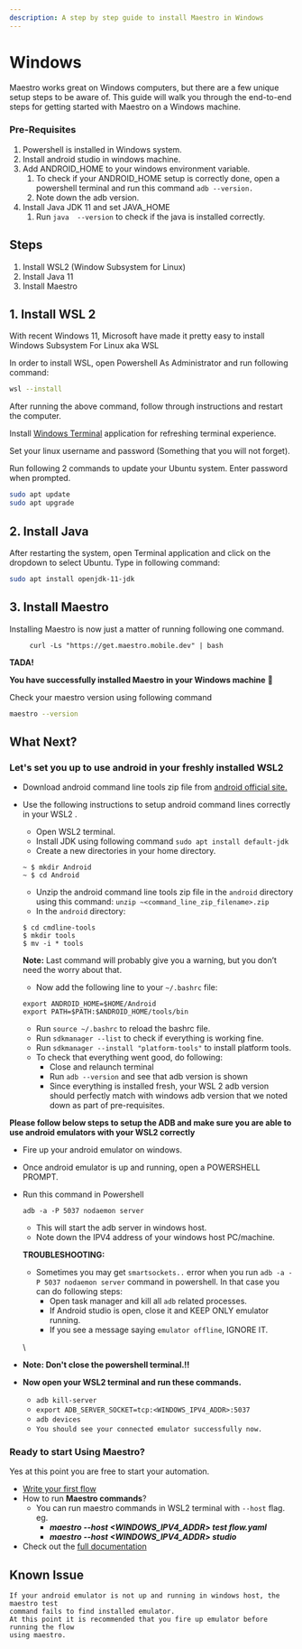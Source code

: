 ```yaml
---
description: A step by step guide to install Maestro in Windows
---
```


# Windows

Maestro works great on Windows computers, but there are a few unique setup steps to be aware of. This guide will walk you through the end-to-end steps for getting started with Maestro on a Windows machine.

### Pre-Requisites

1. Powershell is installed in Windows system.
2. Install android studio in windows machine.
3. Add ANDROID\_HOME to your windows environment variable.
   1. To check if your ANDROID\_HOME setup is correctly done, open a powershell terminal and run this command `adb --version.`
   2. Note down the adb version.
4. Install Java JDK 11 and set JAVA\_HOME
   1. Run `java  --version` to check if the java is installed correctly.

## Steps <a href="#8b4a" id="8b4a"></a>

1. Install WSL2 (Window Subsystem for Linux)
2. Install Java 11
3. Install Maestro

## 1. Install WSL 2 <a href="#0215" id="0215"></a>

With recent Windows 11, Microsoft have made it pretty easy to install Windows Subsystem For Linux aka WSL

In order to install WSL, open Powershell As Administrator and run following command:

```bash
wsl --install
```

After running the above command, follow through instructions and restart the computer.

Install [Windows Terminal](https://github.com/microsoft/terminal) application for refreshing terminal experience.

Set your linux username and password (Something that you will not forget).

Run following 2 commands to update your Ubuntu system. Enter password when prompted.

```bash
sudo apt update
sudo apt upgrade
```

## 2. Install Java <a href="#5521" id="5521"></a>

After restarting the system, open Terminal application and click on the dropdown to select Ubuntu. Type in following command:

```bash
sudo apt install openjdk-11-jdk
```

## 3. Install Maestro

Installing Maestro is now just a matter of running following one command.

```
     curl -Ls "https://get.maestro.mobile.dev" | bash
```

**TADA!**

**You have successfully installed Maestro in your Windows machine** 🙌

Check your maestro version using following command

```bash
maestro --version
```

## What Next? <a href="#7639" id="7639"></a>

### Let's set you up to use android in your freshly installed WSL2



* Download android command line tools zip file from [android official site.](https://developer.android.com/studio)
*   Use the following instructions to setup android command lines correctly in your WSL2 .

    * Open WSL2 terminal.
    * Install JDK using following command `sudo apt install default-jdk`
    * Create a new directories in your home directory.

    ```
    ~ $ mkdir Android
    ~ $ cd Android
    ```

    * Unzip the android command line tools zip file in the `android` directory using this command: `unzip ~<command_line_zip_filename>.zip`
    * In the `android` directory:

    ```
    $ cd cmdline-tools
    $ mkdir tools
    $ mv -i * tools
    ```

    **Note:** Last command will probably give you a warning, but you don’t need the worry about that.

    * Now add the following line to your `~/.bashrc` file:

    ```
    export ANDROID_HOME=$HOME/Android
    export PATH=$PATH:$ANDROID_HOME/tools/bin
    ```

    * Run `source ~/.bashrc` to reload the bashrc file.
    * Run `sdkmanager --list` to check if everything is working fine.
    * Run `sdkmanager --install "platform-tools"` to install platform tools.
    * To check that everything went good, do following:
      * Close and relaunch terminal
      * Run `adb --version` and see that adb version is shown
      * Since everything is installed fresh, your WSL 2 adb version should perfectly match with windows adb version that we noted down as part of pre-requisites.



**Please follow below steps to setup the ADB and make sure you are able to use android emulators with your WSL2 correctly**

* Fire up your android emulator on windows.
* Once android emulator is up and running, open a POWERSHELL PROMPT.
*   Run this command in Powershell

    ```
    adb -a -P 5037 nodaemon server
    ```

    * This will start the adb server in windows host.
    * Note down the IPV4 address of your windows host PC/machine.

    **TROUBLESHOOTING:**

    * Sometimes you may get `smartsockets..` error when you run `adb -a -P 5037 nodaemon server` command in powershell. In that case you can do following steps:
      * Open task manager and kill all `adb` related processes.
      * If Android studio is open, close it and KEEP ONLY emulator running.
      * If you see a message saying `emulator offline`, IGNORE IT.

    \

* **Note: Don't close the powershell terminal.!!**
* **Now open your WSL2 terminal and run these commands.**
  * `adb kill-server`
  * `export ADB_SERVER_SOCKET=tcp:<WINDOWS_IPV4_ADDR>:5037`
  * `adb devices`
  * `You should see your connected emulator successfully now.`



### Ready to start Using Maestro?

Yes at this point you are free to start your automation.

* [Write your first flow](https://maestro.mobile.dev/getting-started/writing-your-first-flow)
* How to run **Maestro commands**?
  * You can run maestro commands in WSL2 terminal with `--host` flag. eg.
    * _**maestro --host \<WINDOWS\_IPV4\_ADDR> test flow.yaml**_
    * _**maestro --host \<WINDOWS\_IPV4\_ADDR> studio**_
* Check out the [full documentation](https://maestro.mobile.dev/)

## Known Issue <a href="#2884" id="2884"></a>



```
If your android emulator is not up and running in windows host, the maestro test
command fails to find installed emulator.
At this point it is recommended that you fire up emulator before running the flow 
using maestro.
```

